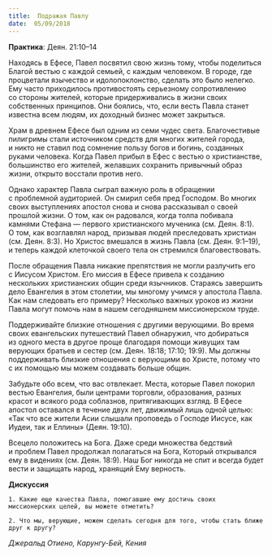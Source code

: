 ```yaml
---
title:  Подражая Павлу
date:  05/09/2018
---
```


**Практика**: Деян. 21:10–14

Находясь в Ефесе, Павел посвятил свою жизнь тому, чтобы поделиться Благой вестью с каждой семьей, с каждым человеком. В городе, где процветали язычество и идолопоклонство, сделать это было нелегко. Ему часто приходилось противостоять серьезному сопротивлению со стороны жителей, которые придерживались в жизни своих собственных принципов. Они боялись, что, если весть Павла станет известна всем людям, их доходный бизнес может закрыться.

Храм в древнем Ефесе был одним из семи чудес света. Благочестивые пилигримы стали источником средств для многих жителей города, и никто не ставил под сомнение пользу богов и богинь, созданных руками человека. Когда Павел прибыл в Ефес с вестью о христианстве, большинство его жителей, желавших сохранить привычный образ жизни, открыто восстали против него.

Однако характер Павла сыграл важную роль в обращении с проблемной аудиторией. Он смирил себя пред Господом. Во многих своих выступлениях апостол снова и снова рассказывал о своей прошлой жизни. О том, как он радовался, когда толпа побивала камнями Стефана — первого христианского мученика (см. Деян. 8:1). О том, как возглавлял народ, призывая людей преследовать христиан (см. Деян. 8:3). Но Христос вмешался в жизнь Павла (см. Деян. 9:1–19), и теперь каждой клеточкой своего тела он стремился благовествовать.

После обращения Павла никакие препятствия не могли разлучить его с Иисусом Христом. Его миссия в Ефесе привела к созданию нескольких христианских общин среди язычников. Стараясь завершить дело Евангелия в этом столетии, мы многому учимся у апостола Павла. Как нам следовать его примеру? Несколько важных уроков из жизни Павла могут помочь нам в нашем сегодняшнем миссионерском труде.

Поддерживайте близкие отношения с другими верующими. Во время своих евангельских путешествий Павел обнаружил, что добираться из одного места в другое проще благодаря помощи живущих там верующих братьев и сестер (см. Деян. 18:18; 17:10; 19:9). Мы должны поддерживать близкие отношения с верующими во Христе, потому что с их помощью мы можем создавать больше общин.

Забудьте обо всем, что вас отвлекает. Места, которые Павел покорил вестью Евангелия, были центрами торговли, образования, разных красот и всякого рода соблазнов, притягивающих взгляд. В Ефесе апостол оставался в течение двух лет, движимый лишь одной целью: «Так что все жители Асии слышали проповедь о Господе Иисусе, как Иудеи, так и Еллины» (Деян. 19:10).

Всецело положитесь на Бога. Даже среди множества бедствий и проблем Павел продолжал полагаться на Бога, Который открывался ему в видениях (см. Деян. 18:9). Наш Бог никогда не спит и всегда будет вести и защищать народ, хранящий Ему верность.

**Дискуссия**

`1.	Какие еще качества Павла, помогавшие ему достичь своих миссионерских целей, вы можете отметить?`

`2.	Что мы, верующие, можем сделать сегодня для того, чтобы стать ближе друг к другу?`

_Джеральд Отиено, Карунгу-Бей, Кения_